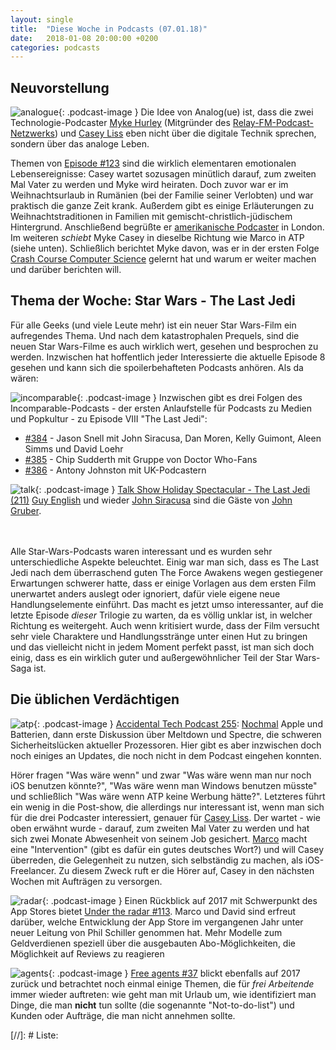 ```yaml
---
layout: single
title:  "Diese Woche in Podcasts (07.01.18)"
date:   2018-01-08 20:00:00 +0200
categories: podcasts
---
```


## Neuvorstellung

![analogue]{: .podcast-image } Die Idee von Analog(ue) ist, dass die zwei Technologie-Podcaster [Myke Hurley](https://twitter.com/imyke) (Mitgründer des [Relay-FM-Podcast-Netzwerks](http://relay.fm/)) und [Casey Liss](https://twitter.com/caseyliss) eben nicht über die digitale Technik sprechen, sondern über das analoge Leben. 

Themen von [Episode #123](http://relay.fm/analogue/123) sind die wirklich elementaren emotionalen Lebensereignisse: Casey wartet sozusagen minütlich darauf, zum zweiten Mal Vater zu werden und Myke wird heiraten. Doch zuvor war er im Weihnachtsurlaub in Rumänien (bei der Familie seiner Verlobten) und war praktisch die ganze Zeit krank. Außerdem gibt es einige Erläuterungen zu Weihnachtstraditionen in Familien mit gemischt-christlich-jüdischem Hintergrund. Anschließend begrüßte er [amerikanische Podcaster](https://www.relay.fm/topfour) in London. Im weiteren _schiebt_ Myke Casey in dieselbe Richtung wie Marco in ATP (siehe unten). Schließlich berichtet Myke davon, was er in der ersten Folge [Crash Course Computer Science](https://www.youtube.com/playlist?list=PL8dPuuaLjXtNlUrzyH5r6jN9ulIgZBpdo) gelernt hat und warum er weiter machen und darüber berichten will.

## Thema der Woche: Star Wars - The Last Jedi

Für alle Geeks (und viele Leute mehr) ist ein neuer Star Wars-Film ein aufregendes Thema. Und nach dem katastrophalen Prequels, sind die neuen Star Wars-Filme es auch wirklich wert, gesehen und besprochen zu werden. Inzwischen hat hoffentlich jeder Interessierte die aktuelle Episode 8 gesehen und kann sich die spoilerbehafteten Podcasts anhören. Als da wären:

![incomparable]{: .podcast-image } Inzwischen gibt es drei Folgen des Incomparable-Podcasts - der ersten Anlaufstelle für Podcasts zu Medien und Popkultur -  zu Episode VIII "The Last Jedi":
- [#384](https://www.theincomparable.com/theincomparable/384/) - Jason Snell mit John Siracusa, Dan Moren, Kelly Guimont, Aleen Simms und David Loehr
- [#385](https://www.theincomparable.com/theincomparable/385/) - Chip Sudderth mit Gruppe von Doctor Who-Fans
- [#386](https://www.theincomparable.com/theincomparable/386/) - Antony Johnston mit UK-Podcastern

![talk]{: .podcast-image } [Talk Show Holiday Spectacular - The Last Jedi (211)](https://daringfireball.net/thetalkshow/2017/12/31/ep-211)
[Guy English](https://twitter.com/gte) und wieder [John Siracusa](https://twitter.com/siracusa) sind die Gäste von [John Gruber](https://daringfireball.net). 
<br>&nbsp;<br>&nbsp;<br>

Alle Star-Wars-Podcasts waren interessant und es wurden sehr unterschiedliche Aspekte beleuchtet. Einig war man sich, dass es The Last Jedi nach dem überraschend guten The Force Awakens wegen gestiegener Erwartungen schwerer hatte, dass er einige Vorlagen aus dem ersten Film unerwartet anders auslegt oder ignoriert, dafür viele eigene neue Handlungselemente einführt. Das macht es jetzt umso interessanter, auf die letzte Episode _dieser_ Trilogie zu warten, da es völlig unklar ist, in welcher Richtung es weitergeht. Auch wenn kritisiert wurde, dass der Film versucht sehr viele Charaktere und Handlungsstränge unter einen Hut zu bringen und das vielleicht nicht in jedem Moment perfekt passt, ist man sich doch einig, dass es ein wirklich guter und außergewöhnlicher Teil der Star Wars-Saga ist.

## Die üblichen Verdächtigen

![atp]{: .podcast-image } [Accidental Tech Podcast 255](http://atp.fm/episodes/255): [Nochmal](http://atp.fm/episodes/254) Apple und Batterien, dann erste Diskussion über Meltdown und Spectre, die schweren Sicherheitslücken aktueller Prozessoren. Hier gibt es aber inzwischen doch noch einiges an Updates, die noch nicht in dem Podcast eingehen konnten.

Hörer fragen "Was wäre wenn" und zwar "Was wäre wenn man nur noch iOS benutzen könnte?", "Was wäre wenn man Windows benutzen müsste" und schließlich "Was wäre wenn ATP keine Werbung hätte?". Letzteres führt ein wenig in die Post-show, die allerdings nur interessant ist, wenn man sich für die drei Podcaster interessiert, genauer für [Casey Liss](http://caseyliss.com). Der wartet - wie oben erwähnt wurde - darauf, zum zweiten Mal Vater zu werden und hat sich zwei Monate Abwesenheit von seinem Job gesichert. [Marco](https://marco.org) macht eine "Intervention" (gibt es dafür ein gutes deutsches Wort?) und will Casey überreden, die Gelegenheit zu nutzen, sich selbständig zu machen, als iOS-Freelancer. Zu diesem Zweck ruft er die Hörer auf, Casey in den nächsten Wochen mit Aufträgen zu versorgen.

![radar]{: .podcast-image } Einen Rückblick auf 2017 mit Schwerpunkt des App Stores bietet [Under the radar #113](http://www.relay.fm/radar/113). Marco und David sind erfreut darüber, welche Entwicklung der App Store im vergangenen Jahr unter neuer Leitung von Phil Schiller genommen hat. Mehr Modelle zum Geldverdienen speziell über die ausgebauten Abo-Möglichkeiten, die Möglichkeit auf Reviews zu reagieren 

![agents]{: .podcast-image } [Free agents #37](https://www.relay.fm/freeagents/37) blickt ebenfalls auf 2017 zurück und betrachtet noch einmal einige Themen, die für _frei Arbeitende_ immer wieder auftreten: wie geht man mit Urlaub um, wie identifiziert man Dinge, die man __nicht__ tun sollte (die sogenannte "Not-to-do-list") und Kunden oder Aufträge, die man nicht annehmen sollte. 

[//]: # Liste:

[agents]: /assets/images/freeagents_artwork.png.jpg "Free Agents"
[analogue]: /assets/images/analogue_400.jpg "Analog(ue)"
[atp]: /assets/images/atp_400x400.jpg "Accidental Tech Podcast"
[b2w]: /assets/images/b2w_quarter.jpg "Back to Work"
[core]: /assets/images/coreint_400x400.png "Core Intuition"
[friday]: /assets/images/do_by_friday.jpg "Do by Friday"
[incomparable]: /assets/images/logo-theincomparable-1x.jpg "The Incomparable"
[mpu]: /assets/images/mpu_350.png "Mac Power Users"
[radar]: /assets/images/radar_artwork.png "Under the Radar"
[talk]: /assets/images/talkshow_170x170bb.jpg "The Talk Show"
[timetable]: /assets/images/timetable.png "Timetable"